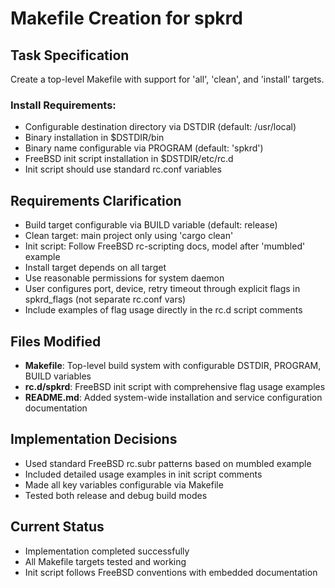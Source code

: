 # Makefile Creation for spkrd

## Task Specification
Create a top-level Makefile with support for 'all', 'clean', and 'install' targets.

### Install Requirements:
- Configurable destination directory via DSTDIR (default: /usr/local)
- Binary installation in $DSTDIR/bin
- Binary name configurable via PROGRAM (default: 'spkrd')
- FreeBSD init script installation in $DSTDIR/etc/rc.d
- Init script should use standard rc.conf variables

## Requirements Clarification
- Build target configurable via BUILD variable (default: release)
- Clean target: main project only using 'cargo clean'
- Init script: Follow FreeBSD rc-scripting docs, model after 'mumbled' example
- Install target depends on all target
- Use reasonable permissions for system daemon
- User configures port, device, retry timeout through explicit flags in spkrd_flags (not separate rc.conf vars)
- Include examples of flag usage directly in the rc.d script comments

## Files Modified
- **Makefile**: Top-level build system with configurable DSTDIR, PROGRAM, BUILD variables
- **rc.d/spkrd**: FreeBSD init script with comprehensive flag usage examples
- **README.md**: Added system-wide installation and service configuration documentation

## Implementation Decisions
- Used standard FreeBSD rc.subr patterns based on mumbled example
- Included detailed usage examples in init script comments
- Made all key variables configurable via Makefile
- Tested both release and debug build modes

## Current Status
- Implementation completed successfully
- All Makefile targets tested and working
- Init script follows FreeBSD conventions with embedded documentation
